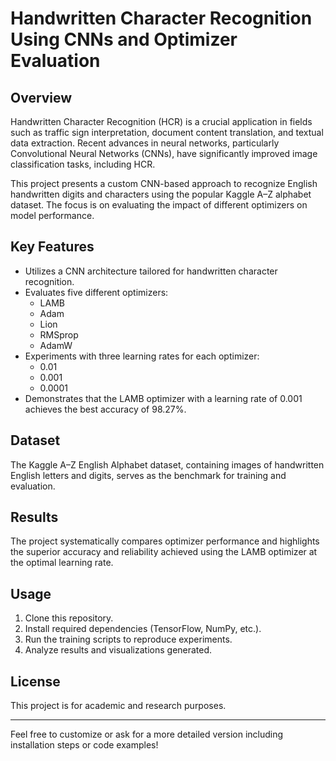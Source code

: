 # Handwritten Character Recognition Using CNNs and Optimizer Evaluation

## Overview

Handwritten Character Recognition (HCR) is a crucial application in fields such as traffic sign interpretation, document content translation, and textual data extraction. Recent advances in neural networks, particularly Convolutional Neural Networks (CNNs), have significantly improved image classification tasks, including HCR.

This project presents a custom CNN-based approach to recognize English handwritten digits and characters using the popular Kaggle A–Z alphabet dataset. The focus is on evaluating the impact of different optimizers on model performance.

## Key Features

- Utilizes a CNN architecture tailored for handwritten character recognition.
- Evaluates five different optimizers:
  - LAMB
  - Adam
  - Lion
  - RMSprop
  - AdamW
- Experiments with three learning rates for each optimizer:
  - 0.01
  - 0.001
  - 0.0001
- Demonstrates that the LAMB optimizer with a learning rate of 0.001 achieves the best accuracy of 98.27%.

## Dataset

The Kaggle A–Z English Alphabet dataset, containing images of handwritten English letters and digits, serves as the benchmark for training and evaluation.

## Results

The project systematically compares optimizer performance and highlights the superior accuracy and reliability achieved using the LAMB optimizer at the optimal learning rate.

## Usage

1. Clone this repository.
2. Install required dependencies (TensorFlow, NumPy, etc.).
3. Run the training scripts to reproduce experiments.
4. Analyze results and visualizations generated.

## License

This project is for academic and research purposes.

---

Feel free to customize or ask for a more detailed version including installation steps or code examples!
